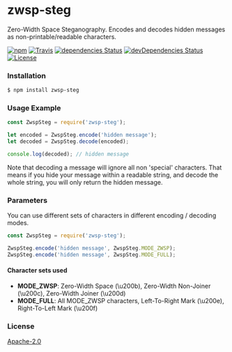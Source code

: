 # zwsp-steg
Zero-Width Space Steganography. Encodes and decodes hidden messages as non-printable/readable characters.

[![npm](https://img.shields.io/npm/v/zwsp-steg.svg)](https://www.npmjs.com/package/zwsp-steg)
[![Travis](https://img.shields.io/travis/offdev/zwsp-steg-js.svg)](https://travis-ci.org/offdev/zwsp-steg-js)
[![dependencies Status](https://david-dm.org/offdev/zwsp-steg-js/status.svg)](https://david-dm.org/offdev/zwsp-steg-js)
[![devDependencies Status](https://david-dm.org/offdev/zwsp-steg-js/dev-status.svg)](https://david-dm.org/offdev/zwsp-steg-js?type=dev)
[![License](https://img.shields.io/github/license/offdev/zwsp-steg-js.svg)](https://www.apache.org/licenses/LICENSE-2.0)

### Installation
```bash
$ npm install zwsp-steg
```

### Usage Example
```.js
const ZwspSteg = require('zwsp-steg');

let encoded = ZwspSteg.encode('hidden message');
let decoded = ZwspSteg.decode(encoded);

console.log(decoded); // hidden message
```

Note that decoding a message will ignore all non 'special' characters. That means if you hide your message within a readable string, and decode the whole string, you will only return the hidden message.

### Parameters
You can use different sets of characters in different encoding / decoding modes.

```.js
const ZwspSteg = require('zwsp-steg');

ZwspSteg.encode('hidden message', ZwspSteg.MODE_ZWSP);
ZwspSteg.encode('hidden message', ZwspSteg.MODE_FULL);
```

#### Character sets used
- **MODE_ZWSP**: Zero-Width Space (\u200b), Zero-Width Non-Joiner (\u200c), Zero-Width Joiner (\u200d)
- **MODE_FULL**: All MODE_ZWSP characters, Left-To-Right Mark (\u200e), Right-To-Left Mark (\u200f)

### License
[Apache-2.0](https://www.apache.org/licenses/LICENSE-2.0)
